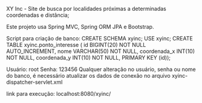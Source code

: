 XY Inc - Site de busca por localidades próximas a determinadas coordenadas e distância;

Este projeto usa Spring MVC, Spring ORM JPA e Bootstrap.

Script para criação de banco:
CREATE SCHEMA xyinc;
USE xyinc;
CREATE TABLE xyinc.ponto_interesse (
  id BIGINT(20) NOT NULL AUTO_INCREMENT,
  nome VARCHAR(50) NOT NULL,
  coordenada_x INT(10) NOT NULL,
  coordenada_y INT(10) NOT NULL,
  PRIMARY KEY (id));
  
Usuário: root
Senha: 123456
Qualquer alteração no usuário, senha ou nome do banco, é necessário atualizar os dados de conexão no arquivo xyinc-dispatcher-servlet.xml

link para execução: localhost:8080/xyinc/
